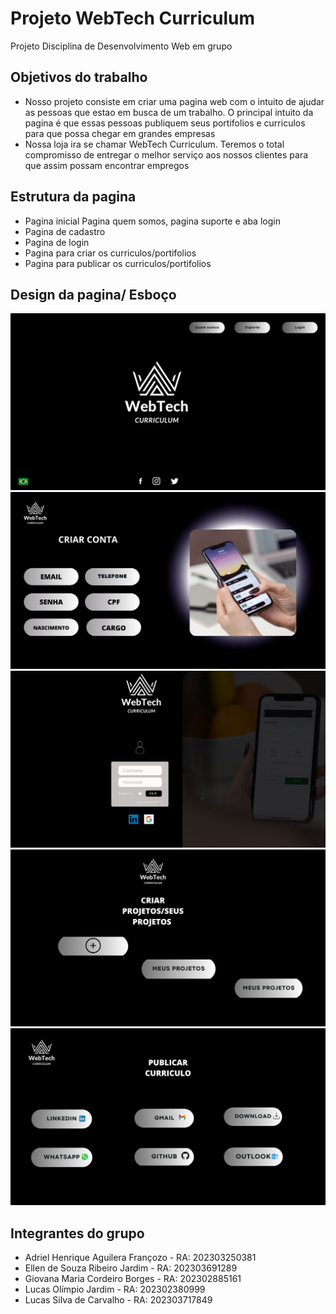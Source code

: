# Projeto WebTech Curriculum 
Projeto Disciplina de Desenvolvimento Web em grupo

## Objetivos do trabalho
- Nosso projeto consiste em criar uma pagina web com o intuito de ajudar as pessoas que estao em busca de um trabalho. O principal intuito da pagina é que essas pessoas publiquem seus portifolios e curriculos para que possa chegar em grandes empresas
- Nossa loja ira se chamar WebTech Curriculum. Teremos o total compromisso de entregar o melhor serviço aos nossos clientes para que assim possam encontrar empregos

## Estrutura da pagina
- Pagina inicial
Pagina quem somos, pagina suporte e aba login
- Pagina de cadastro
- Pagina de login
- Pagina para criar os curriculos/portifolios
- Pagina para publicar os curriculos/portifolios

## Design da pagina/ Esboço 
<img src="/img/pagina inicial.jpg">
<img src="/img/pagina criar.jpeg">
<img src="/img/login.jpg">
<img src="/img/criar projeto.jpeg">
<img src="/img/publicar.jpeg">

## Integrantes do grupo
- Adriel Henrique Aguilera Françozo - RA: 202303250381
- Ellen de Souza Ribeiro Jardim - RA: 202303691289
- Giovana Maria Cordeiro Borges - RA: 202302885161
- Lucas Olímpio Jardim - RA: 202302380999
- Lucas Silva de Carvalho - RA: 202303717849
